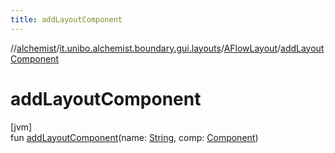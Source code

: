 ```yaml
---
title: addLayoutComponent
---
```

//[alchemist](../../../index.html)/[it.unibo.alchemist.boundary.gui.layouts](../index.html)/[AFlowLayout](index.html)/[addLayoutComponent](add-layout-component.html)



# addLayoutComponent



[jvm]\
fun [addLayoutComponent](add-layout-component.html)(name: [String](https://docs.oracle.com/javase/8/docs/api/java/lang/String.html), comp: [Component](https://docs.oracle.com/javase/8/docs/api/java/awt/Component.html))




